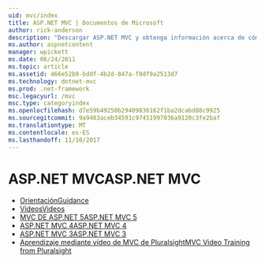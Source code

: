 ```yaml
---
uid: mvc/index
title: ASP.NET MVC | Documentos de Microsoft
author: rick-anderson
description: "Descargar ASP.NET MVC y obtenga información acerca de cómo crear aplicaciones web mediante el modelo de controlador de vista de modelo."
ms.author: aspnetcontent
manager: wpickett
ms.date: 06/24/2011
ms.topic: article
ms.assetid: 466e52b9-bddf-4b2d-847a-f8df9a2513d7
ms.technology: dotnet-mvc
ms.prod: .net-framework
msc.legacyurl: /mvc
msc.type: categoryindex
ms.openlocfilehash: d7e59b49250b29409836162f1ba2dcabd88c9925
ms.sourcegitcommit: 9a9483aceb34591c97451997036a9120c3fe2baf
ms.translationtype: MT
ms.contentlocale: es-ES
ms.lasthandoff: 11/10/2017
---
```

<a name="aspnet-mvc"></a><span data-ttu-id="a1680-103">ASP.NET MVC</span><span class="sxs-lookup"><span data-stu-id="a1680-103">ASP.NET MVC</span></span>
====================
- [<span data-ttu-id="a1680-104">Orientación</span><span class="sxs-lookup"><span data-stu-id="a1680-104">Guidance</span></span>](overview/index.md)
- [<span data-ttu-id="a1680-105">Vídeos</span><span class="sxs-lookup"><span data-stu-id="a1680-105">Videos</span></span>](videos/index.md)
- [<span data-ttu-id="a1680-106">MVC DE ASP.NET 5</span><span class="sxs-lookup"><span data-stu-id="a1680-106">ASP.NET MVC 5</span></span>](mvc5.md)
- [<span data-ttu-id="a1680-107">ASP.NET MVC 4</span><span class="sxs-lookup"><span data-stu-id="a1680-107">ASP.NET MVC 4</span></span>](mvc4.md)
- [<span data-ttu-id="a1680-108">ASP.NET MVC 3</span><span class="sxs-lookup"><span data-stu-id="a1680-108">ASP.NET MVC 3</span></span>](mvc3.md)
- [<span data-ttu-id="a1680-109">Aprendizaje mediante vídeo de MVC de Pluralsight</span><span class="sxs-lookup"><span data-stu-id="a1680-109">MVC Video Training from Pluralsight</span></span>](pluralsight.md)

